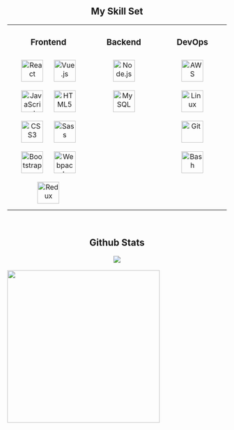 <h2 align=center> My Skill Set</h2>  
<table align=center><tr><td valign="top" width="30%">



### <div align=center>Frontend</div>  
<div align="center">
<img style="margin: 10px" src="https://profilinator.rishav.dev/skills-assets/react-original-wordmark.svg" alt="React" height="50" />  
<img style="margin: 10px" src="https://profilinator.rishav.dev/skills-assets/vuejs-original-wordmark.svg" alt="Vue.js" height="50" />  
<img style="margin: 10px" src="https://profilinator.rishav.dev/skills-assets/javascript-original.svg" alt="JavaScript" height="50" />  
<img style="margin: 10px" src="https://profilinator.rishav.dev/skills-assets/html5-original-wordmark.svg" alt="HTML5" height="50" />  
<img style="margin: 10px" src="https://profilinator.rishav.dev/skills-assets/css3-original-wordmark.svg" alt="CSS3" height="50" />  
<img style="margin: 10px" src="https://profilinator.rishav.dev/skills-assets/sass-original.svg" alt="Sass" height="50" />  
<img style="margin: 10px" src="https://profilinator.rishav.dev/skills-assets/bootstrap-plain.svg" alt="Bootstrap" height="50" />  
<img style="margin: 10px" src="https://profilinator.rishav.dev/skills-assets/webpack-original.svg" alt="Webpack" height="50" />  
<img style="margin: 10px" src="https://profilinator.rishav.dev/skills-assets/redux-original.svg" alt="Redux" height="50" />  
</div>

</td><td valign="top" width="25%">



### <div align=center>Backend</div>  
<div align="center">  
<img style="margin: 10px" src="https://profilinator.rishav.dev/skills-assets/nodejs-original-wordmark.svg" alt="Node.js" height="50" />  
<img style="margin: 10px" src="https://profilinator.rishav.dev/skills-assets/mysql-original-wordmark.svg" alt="MySQL" height="50" />  
</div>

</td><td valign="top" width="25%">



### <div align=center>DevOps</div>
<div align="center">  
<img style="margin: 10px" src="https://profilinator.rishav.dev/skills-assets/amazonwebservices-original-wordmark.svg" alt="AWS" height="50" />  
<img style="margin: 10px" src="https://profilinator.rishav.dev/skills-assets/linux-original.svg" alt="Linux" height="50" />  
<img style="margin: 10px" src="https://profilinator.rishav.dev/skills-assets/git-scm-icon.svg" alt="Git" height="50" />  
<img style="margin: 10px" src="https://profilinator.rishav.dev/skills-assets/gnu_bash-icon.svg" alt="Bash" height="50" />  
</div>

</td></tr></table>  

<br/>  


<h2 align=center>Github Stats</h2>  
<div align="center"><img src="https://github-readme-stats.vercel.app/api?username=plutoin&theme=nord&show_icons=true&count_private=true&hide_border=true&hide=stars" align="center" /></div>  

<br/>

<div align=center style="display: flex; align-items: flex-start;">
  <img src="https://github-readme-stats.vercel.app/api/top-langs/?username=plutoin&theme=nord&hide_border=true&langs_count=6&exclude_repo=college-song-festival,payroll-system,score&layout=compact&langs_count=8" width="350px">
</div>




<!-- <div align = center>
  <a href="https://hits.seeyoufarm.com"><img src="https://hits.seeyoufarm.com/api/count/incr/badge.svg?url=https%3A%2F%2Fgithub.com%2Fplutoin&count_bg=%23A7A2ED&title_bg=%23555555&icon=&icon_color=%23E7E7E7&title=hits&edge_flat=false"/></a>
</div> -->

<!-- <div align=center>
  <a href="https://www.linkedin.com/in/soyeon-jang-p1uto" target="_blank">
    <img src="https://img.shields.io/badge/LinkedIn-%230A66C2.svg?style=flat-square&logo=linkedin&logoColor=white">
  </a>
  <a href="https://velog.io/@plutoin" target="_blank">
    <img src="https://img.shields.io/badge/Velog-%2320C997.svg?style=flat-square&logo=velog&logoColor=white">
  </a> -->
<!--   <a href="https://watchusrise.notion.site/PORTFOLIO-67d77007ff9646b1a88ecc8c558c5923" target="_blank">
    <img src="https://img.shields.io/badge/Portfolio-%23000000.svg?style=flat-square&logo=notion&logoColor=white">
  </a> -->
</div>

